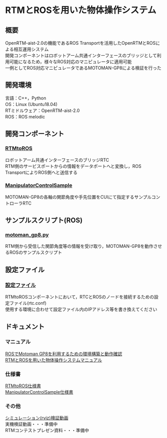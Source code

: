 # RTMとROSを用いた物体操作システム　　
## 概要　　
OpenRTM-aist-2.0の機能であるROS Transportを活用したOpenRTMとROSによる相互運用システム  
開発コンポーネントはロボットアーム共通インターフェースのブリッジとして利用可能になるため，様々なROS対応のマニピュレータに適用可能  
一例としてROS対応マニピュレータであるMOTOMAN-GP8による検証を行った  
## 開発環境　　
言語：C++，Python  
OS：Linux (Ubuntu18.04)  
RTミドルウェア：OpenRTM-aist-2.0  
ROS：ROS melodic  
## 開発コンポーネント  
### [RTMtoROS]()  
ロボットアーム共通インターフェースのブリッジRTC  
RTM側のサービスポートからの情報をデータポートへと変換し，ROS TransportによりROS側へと送信する  
### [ManipulatorControlSample]()  
MOTOMAN-GP8の各軸の関節角度や手先位置をCUIにて指定するサンプルコントローラRTC
## サンプルスクリプト(ROS)  
### [motoman_gp8.py]()
RTM側から受信した関節角度等の情報を受け取り，MOTOMAN-GP8を動作させるROSのサンプルスクリプト  
## 設定ファイル  
### [設定ファイル]()  
RTMtoROSコンポーネントにおいて，RTCとROSのノードを接続するための設定ファイル(rtc.conf)  
使用する環境に合わせて設定ファイル内のIPアドレス等を書き換えてください  
## ドキュメント  
### マニュアル　　
[ROSでMotoman GP8を利用するための環境構築と動作確認](http://www1.meijo-u.ac.jp/~kohara/cms/technicalreport/ros_motoman_gp8_setup)  
[RTMとROSを用いた物体操作システムマニュアル]()  
### 仕様書  
[RTMtoROS仕様書]()  
[ManipulatorControlSample仕様書]()  
### その他  
[シミュレーション(rviz)検証動画]()  
実機検証動画・・・準備中  
RTMコンテストプレゼン資料・・・準備中
